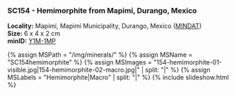 
### SC154 - Hemimorphite from Mapimí, Durango, Mexico

**Locality:** Mapimí, Mapimí Municipality, Durango, Mexico ([MINDAT](https://www.mindat.org/loc-22316.html))  
**Size:** 6 x 4 x 2 cm  
**minID:** [Y1M-1MP](https://www.mindat.org/Y1M-1MP)

{% assign MSPath = "/img/minerals/" %}
{% assign MSName = "SC154hemimorphite" %}
{% assign MSImages = "154-hemimorphite-01-visible.jpg|154-hemimorphite-02-macro.jpg|" | split: "|" %}
{% assign MSLabels = "Hemimorphite|Macro" | split: "|" %}
{% include slideshow.html %}

